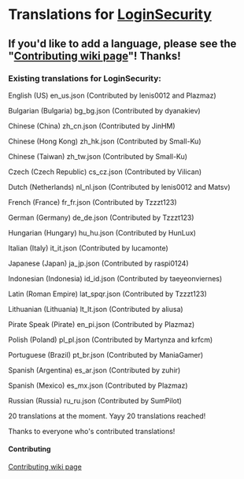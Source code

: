 # Translations for [LoginSecurity](https://github.com/lenis0012/LoginSecurity-2)

## If you'd like to add a language, please see the "[Contributing wiki page](https://github.com/lenis0012/Translations/wiki/Contribute)"! Thanks!

### Existing translations for LoginSecurity:

English (US) en_us.json (Contributed by lenis0012 and Plazmaz)

Bulgarian (Bulgaria) bg_bg.json (Contributed by dyanakiev)

Chinese (China) zh_cn.json (Contributed by JinHM)

Chinese (Hong Kong) zh_hk.json (Contributed by Small-Ku)

Chinese (Taiwan) zh_tw.json (Contributed by Small-Ku)

Czech (Czech Republic) cs_cz.json (Contributed by Vilican)

Dutch (Netherlands) nl_nl.json (Contributed by lenis0012 and Matsv)

French (France) fr_fr.json (Contributed by Tzzzt123)

German (Germany) de_de.json (Contributed by Tzzzt123)

Hungarian (Hungary) hu_hu.json (Contributed by HunLux)

Italian (Italy) it_it.json (Contributed by lucamonte)

Japanese (Japan) ja_jp.json (Contributed by raspi0124)

Indonesian (Indonesia) id_id.json (Contributed by taeyeonviernes)

Latin (Roman Empire) lat_spqr.json (Contributed by Tzzzt123)

Lithuanian (Lithuania) lt_lt.json (Contributed by aliusa)

Pirate Speak (Pirate) en_pi.json (Contributed by Plazmaz)

Polish (Poland) pl_pl.json (Contributed by Martynza and krfcm)

Portuguese (Brazil) pt_br.json (Contributed by ManiaGamer)

Spanish (Argentina) es_ar.json (Contributed by zuhir)

Spanish (Mexico) es_mx.json (Contributed by Plazmaz)

Russian (Russia) ru_ru.json (Contributed by SumPilot)

20 translations at the moment. Yayy 20 translations reached!

Thanks to everyone who's contributed translations!

#### Contributing
[Contributing wiki page](https://github.com/lenis0012/Translations/wiki/Contribute)
